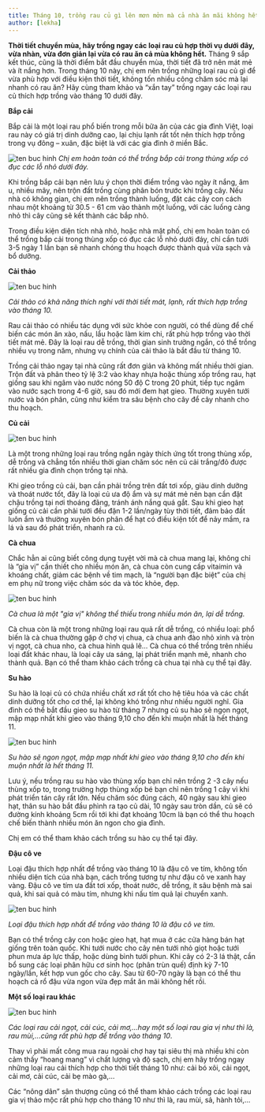 ```yaml
---
title: Tháng 10, trồng rau củ gì lên mơn mởn mà cả nhà ăn mãi không hết
author: [lekha]
---
```

**Thời tiết chuyển mùa, hãy trồng ngay các loại rau củ hợp thời vụ dưới đây, vừa nhàn, vừa đơn giản lại vừa có rau ăn cả mùa không hết.**
Tháng 9 sắp kết thúc, cũng là thời điểm bắt đầu chuyển mùa, thời tiết đã trở nên mát mẻ và ít nắng hơn. Trong tháng 10 này, chị em nên trồng những loại rau củ gì để vừa phù hợp với điều kiện thời tiết, không tốn nhiều công chăm sóc mà lại nhanh có rau ăn? Hãy cùng tham khảo và “xắn tay” trồng ngay các loại rau củ thích hợp trồng vào tháng 10 dưới đây.

**Bắp cải**

Bắp cải là một loại rau phổ biến trong mỗi bữa ăn của các gia đình Việt, loại rau này có giá trị dinh dưỡng cao, lại chịu lạnh rất tốt nên thích hợp trồng trong vụ đông – xuân, đặc biệt là với các gia đình ở miền Bắc.

![ten buc hinh](https://eva-img.24hstatic.com/upload/3-2017/images/2017-09-25/thang-10-trong-rau-cu-gi-len-mon-mon-ca-nha-an-mai-khong-het-3-1506344726-width600height450.jpg "ten buc hinh")
*Chị em hoàn toàn có thể trồng bắp cải trong thùng xốp có đục các lỗ nhỏ dưới đáy.*

Khi trồng bắp cải bạn nên lưu ý chọn thời điểm trồng vào ngày ít nắng, âm u, nhiều mây, nên trộn đất trồng cùng phân bón trước khi trồng cây. Nếu nhà có không gian, chị em nên trồng thành luống, đặt các cây con cách nhau một khoảng từ 30.5 - 61 cm vào thành một luống, với các luống càng nhỏ thì cây cũng sẽ kết thành các bắp nhỏ.

Trong điều kiện diện tích nhà nhỏ, hoặc nhà mặt phố, chị em hoàn toàn có thể trồng bắp cải trong thùng xốp có đục các lỗ nhỏ dưới đáy, chỉ cần tưới 3-5 ngày 1 lần bạn sẽ nhanh chóng thu hoạch được thành quả vừa sạch và bổ dưỡng.

**Cải thảo**

![ten buc hinh](https://eva-img.24hstatic.com/upload/3-2017/images/2017-09-25/thang-10-trong-rau-cu-gi-len-mon-mon-ca-nha-an-mai-khong-het-4-1506344726-width600height450.jpg "ten buc hinh")

*Cải thảo có khả năng thích nghi với thời tiết mát, lạnh, rất thích hợp trồng vào tháng 10.* 

Rau cải thảo có nhiều tác dụng với sức khỏe con người, có thể dùng để chế biến các món ăn xào, nấu, lẩu hoặc làm kim chi, rất phù hợp trồng vào thời tiết mát mẻ. Đây là loại rau dễ trồng, thời gian sinh trưởng ngắn, có thể trồng nhiều vụ trong năm, nhưng vụ chính của cải thảo là bắt đầu từ tháng 10.

Trồng cải thảo ngay tại nhà cũng rất đơn giản và không mất nhiều thời gian. Trộn đất và phân theo tỷ lệ 3:2 vào khay nhựa hoặc thùng xốp trồng rau, hạt giống sau khi ngâm vào nước nóng 50 độ C trong 20 phút, tiếp tục ngâm vào nước sạch trong 4-6 giờ, sau đó mới đem hạt gieo. Thường xuyên tưới nước và bón phân, cũng như kiểm tra sâu bệnh cho cây để cây nhanh cho thu hoạch.

**Củ cải**

![ten buc hinh](https://eva-img.24hstatic.com/upload/3-2017/images/2017-09-25/thang-10-trong-rau-cu-gi-len-mon-mon-ca-nha-an-mai-khong-het-1-1506344726-width550height712.jpg "ten buc hinh")

Là một trong những loại rau trồng ngắn ngày thích ứng tốt trong thùng xốp, dễ trồng và chẳng tốn nhiều thời gian chăm sóc nên củ cải trắng/đỏ được rất nhiều gia đình chọn trồng tại nhà.

Khi gieo trồng củ cải, bạn cần phải trồng trên đất tơi xốp, giàu dinh dưỡng và thoát nước tốt, đây là loại củ ưa độ ẩm và sự mát mẻ nên bạn cần đặt chậu trồng tại nơi thoáng đãng, tránh ánh nắng quá gắt. Sau khi gieo hạt giống củ cải cần phải tưới đều đặn 1-2 lần/ngày tùy thời tiết, đảm bảo đất luôn ẩm và thường xuyên bón phân để hạt có điều kiện tốt để nảy mầm, ra lá và sau đó phát triển, nhanh ra củ.

**Cà chua**

Chắc hẳn ai cũng biết công dụng tuyệt vời mà cà chua mang lại, không chỉ là “gia vị” cần thiết cho nhiều món ăn, cà chua còn cung cấp vitaimin và khoáng chất, giảm các bệnh về tim mạch, là “người bạn đặc biệt” của chị em phụ nữ trong việc chăm sóc da và tóc khỏe, đẹp.

![ten buc hinh](https://eva-img.24hstatic.com/upload/3-2017/images/2017-09-25/thang-10-trong-rau-cu-gi-len-mon-mon-ca-nha-an-mai-khong-het-2-1506344726-width550height412.jpg "ten buc hinh")

*Cà chua là một "gia vị" không thể thiếu trong nhiều món ăn, lại dễ trồng.*

Cà chua còn là một trong những loại rau quả rất dễ trồng, có nhiều loại: phổ biến là cà chua thường gặp ở chợ vị chua, cà chua anh đào nhỏ xinh và tròn vị ngọt, cà chua nho, cà chua hình quả lê… Cà chua có thể trồng trên nhiều loại đất khác nhau, là loại cây ưa sáng, lại phát triển mạnh mẽ, nhanh cho thành quả. Bạn có thể tham khảo cách trồng cà chua tại nhà cụ thể tại đây.

**Su hào**

Su hào là loại củ có chứa nhiều chất xơ rất tốt cho hệ tiêu hóa và các chất dinh dưỡng tốt cho cơ thể, lại không khó trồng như nhiều người nghĩ. Gia đình có thể bắt đầu gieo su hào từ tháng 7 nhưng củ su hào sẽ ngon ngọt, mập mạp nhất khi gieo vào tháng 9,10 cho đến khi muộn nhất là hết tháng 11.

![ten buc hinh](https://eva-img.24hstatic.com/upload/3-2017/images/2017-09-25/thang-10-trong-rau-cu-gi-len-mon-mon-ca-nha-an-mai-khong-het-5-1506344726-width550height412.jpg "ten buc hinh")

*Su hào sẽ ngon ngọt, mập mạp nhất khi gieo vào tháng 9,10 cho đến khi muộn nhất là hết tháng 11.*

Lưu ý, nếu trồng rau su hào vào thùng xốp bạn chỉ nên trồng 2 -3 cây nếu thùng xốp to, trong trường hợp thùng xốp bé bạn chỉ nên trồng 1 cây vì khi phát triển tán cây rất lớn. Nếu chăm sóc đúng cách, 40 ngày sau khi gieo hạt, thân su hào bắt đầu phình ra tạo củ dài, 10 ngày sau tròn dần, củ sẽ có đường kính khoảng 5cm rồi tới khi đạt khoảng 10cm là bạn có thể thu hoạch chế biến thành nhiều món ăn ngon cho gia đình.

Chị em có thể tham khảo cách trồng su hào cụ thể tại đây.

**Đậu cô ve**

Loại đậu thích hợp nhất để trồng vào tháng 10 là đậu cô ve tím, không tốn nhiều diện tích của nhà bạn, cách trồng tương tự như đậu cô ve xanh hay vàng. Đậu cô ve tím ưa đất tơi xốp, thoát nước, dễ trồng, ít sâu bệnh mà sai quả, khi sai quả có màu tím, nhưng khi nấu tím quả lại chuyển xanh.

![ten buc hinh](https://eva-img.24hstatic.com/upload/3-2017/images/2017-09-25/thang-10-trong-rau-cu-gi-len-mon-mon-ca-nha-an-mai-khong-het-6-1506344726-width600height455.jpg "ten buc hinh")

*Loại đậu thích hợp nhất để trồng vào tháng 10 là đậu cô ve tím.*

Bạn có thể trồng cây con hoặc gieo hạt, hạt mua ở các cửa hàng bán hạt giống trên toàn quốc. Khi tưới nước cho cây nên tưới nhỏ giọt hoặc tưới phun mưa áp lực thấp, hoặc dùng bình tưới phun. Khi cây có 2-3 lá thật, cần bổ sung các loại phân hữu cơ sinh học (phân trùn quế) định kỳ 7-10 ngày/lần, kết hợp vun gốc cho cây. Sau từ 60-70 ngày là bạn có thể thu hoạch cả rổ đậu vừa ngon vừa đẹp mắt ăn mãi không hết rồi.

**Một số loại rau khác**

![ten buc hinh](https://eva-img.24hstatic.com/upload/3-2017/images/2017-09-25/thang-10-trong-rau-cu-gi-len-mon-mon-ca-nha-an-mai-khong-het-7-1506344726-width600height398.jpg "ten buc hinh")

*Các loại rau cải ngọt, cải cúc, cải mơ,...hay một số loại rau gia vị như thì là, rau mùi,...cũng rất phù hợp để trồng vào tháng 10*.

Thay vì phải mất công mua rau ngoài chợ hay tại siêu thị mà nhiều khi còn cảm thấy “hoang mang” vì chất lượng và độ sạch, chị em hãy trồng ngay những loại rau cải thích hợp cho thời tiết tháng 10 như: cải bó xôi, cải ngọt, cải mơ, cải cúc, cải bẹ mào gà,…

Các “nông dân” sân thượng cũng có thể tham khảo cách trồng các loại rau gia vị thảo mộc rất phù hợp cho tháng 10 như thì là, rau mùi, sả, hành tỏi,…
